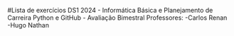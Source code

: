 #Lista de exercícios DS1 2024 - Informática Básica e Planejamento de Carreira 
Python e GitHub - Avaliação Bimestral
Professores: 
-Carlos Renan
-Hugo Nathan
